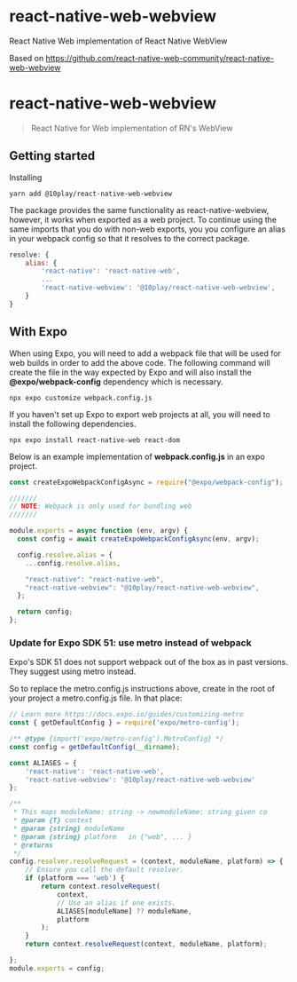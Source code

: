# react-native-web-webview

React Native Web implementation of React Native WebView

Based on https://github.com/react-native-web-community/react-native-web-webview

# react-native-web-webview

> React Native for Web implementation of RN's WebView

## Getting started

Installing

```
yarn add @10play/react-native-web-webview
```

The package provides the same functionality as react-native-webview, however, it works when exported as a web project.
To continue using the same imports that you do with non-web exports, you you configure an alias in your webpack config so that it resolves to the correct package.

```js
resolve: {
    alias: {
        'react-native': 'react-native-web',
        ...
        'react-native-webview': '@10play/react-native-web-webview',
    }
}
```

## With Expo

When using Expo, you will need to add a webpack file that will be used for web builds in order to add the above code.
The following command will create the file in the way expected by Expo and will also install the **@expo/webpack-config** dependency which is necessary.

```$
npx expo customize webpack.config.js
```

If you haven't set up Expo to export web projects at all, you will need to install the following dependencies.

```
npx expo install react-native-web react-dom
```

Below is an example implementation of **webpack.config.js** in an expo project.

```js
const createExpoWebpackConfigAsync = require("@expo/webpack-config");

///////
// NOTE: Webpack is only used for bundling web
///////

module.exports = async function (env, argv) {
  const config = await createExpoWebpackConfigAsync(env, argv);

  config.resolve.alias = {
    ...config.resolve.alias,

    "react-native": "react-native-web",
    "react-native-webview": "@10play/react-native-web-webview",
  };

  return config;
};
```
### Update for Expo SDK 51: use metro instead of webpack
Expo's SDK 51 does not support webpack out of the box as in past versions. They suggest using metro instead.

So to replace the metro.config.js instructions above, create in the root of your project a metro.config.js file.
In that place:

```js
// Learn more https://docs.expo.io/guides/customizing-metro
const { getDefaultConfig } = require('expo/metro-config');

/** @type {import('expo/metro-config').MetroConfig} */
const config = getDefaultConfig(__dirname);

const ALIASES = {
    'react-native': 'react-native-web',
    'react-native-webview': '@10play/react-native-web-webview'
};

/**
 * This maps moduleName: string -> newmoduleName: string given co
 * @param {T} context 
 * @param {string} moduleName 
 * @param {string} platform   in {"web", ... }
 * @returns 
 */
config.resolver.resolveRequest = (context, moduleName, platform) => {
    // Ensure you call the default resolver.
    if (platform === 'web') {
        return context.resolveRequest(
            context,
            // Use an alias if one exists.
            ALIASES[moduleName] ?? moduleName,
            platform
        );
    } 
    return context.resolveRequest(context, moduleName, platform);

};
module.exports = config;
```
